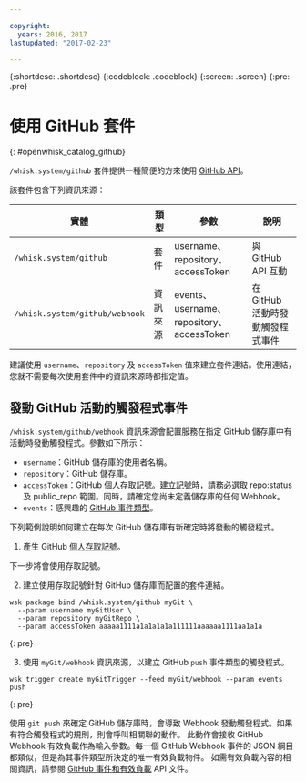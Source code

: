 ```yaml
---

copyright:
  years: 2016, 2017
lastupdated: "2017-02-23"

---
```


{:shortdesc: .shortdesc}
{:codeblock: .codeblock}
{:screen: .screen}
{:pre: .pre}

# 使用 GitHub 套件
{: #openwhisk_catalog_github}

`/whisk.system/github` 套件提供一種簡便的方來使用 [GitHub API](https://developer.github.com/)。

該套件包含下列資訊來源：

| 實體 | 類型 | 參數 | 說明 |
| --- | --- | --- | --- |
| `/whisk.system/github` | 套件 | username、repository、accessToken | 與 GitHub API 互動 |
| `/whisk.system/github/webhook` | 資訊來源 | events、username、repository、accessToken | 在 GitHub 活動時發動觸發程式事件 |

建議使用 `username`、`repository` 及 `accessToken` 值來建立套件連結。使用連結，您就不需要每次使用套件中的資訊來源時都指定值。

## 發動 GitHub 活動的觸發程式事件

`/whisk.system/github/webhook` 資訊來源會配置服務在指定 GitHub 儲存庫中有活動時發動觸發程式。參數如下所示：

- `username`：GitHub 儲存庫的使用者名稱。
- `repository`：GitHub 儲存庫。
- `accessToken`：GitHub 個人存取記號。[建立記號](https://github.com/settings/tokens)時，請務必選取 repo:status 及 public_repo 範圍。同時，請確定您尚未定義儲存庫的任何 Webhook。
- `events`：感興趣的 [GitHub 事件類型](https://developer.github.com/v3/activity/events/types/)。

下列範例說明如何建立在每次 GitHub 儲存庫有新確定時將發動的觸發程式。

1. 產生 GitHub [個人存取記號](https://github.com/settings/tokens)。
  
  下一步將會使用存取記號。
  
2. 建立使用存取記號針對 GitHub 儲存庫而配置的套件連結。
  
  ```
  wsk package bind /whisk.system/github myGit \
    --param username myGitUser \
    --param repository myGitRepo \
    --param accessToken aaaaa1111a1a1a1a1a111111aaaaaa1111aa1a1a
  ```
  {: pre}
  
3. 使用 `myGit/webhook` 資訊來源，以建立 GitHub `push` 事件類型的觸發程式。
  
  ```
wsk trigger create myGitTrigger --feed myGit/webhook --param events push
  ```
  {: pre}
  
  使用 `git push` 來確定 GitHub 儲存庫時，會導致 Webhook 發動觸發程式。如果有符合觸發程式的規則，則會呼叫相關聯的動作。
此動作會接收 GitHub Webhook 有效負載作為輸入參數。每一個 GitHub Webhook 事件的 JSON 綱目都類似，但是為其事件類型所決定的唯一有效負載物件。
如需有效負載內容的相關資訊，請參閱 [GitHub 事件和有效負載](https://developer.github.com/v3/activity/events/types/) API 文件。
  
